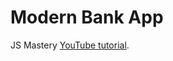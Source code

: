 # Modern Bank App

JS Mastery [YouTube tutorial](https://www.youtube.com/watch?v=_oO4Qi5aVZs&list=WL&index=3).

